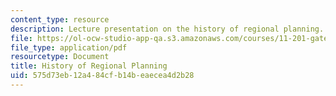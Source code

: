 ```yaml
---
content_type: resource
description: Lecture presentation on the history of regional planning.
file: https://ol-ocw-studio-app-qa.s3.amazonaws.com/courses/11-201-gateway-to-the-profession-of-planning-fall-2010/575d73eb12a484cfb14beaecea4d2b28_MIT11_201F10_ses6_slides.pdf
file_type: application/pdf
resourcetype: Document
title: History of Regional Planning
uid: 575d73eb-12a4-84cf-b14b-eaecea4d2b28
---
```

